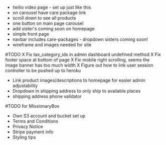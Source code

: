 - twilio video page - set up just like this
- on carousel have care package link
- scroll down to see all products
- one button on main page carousel
- add sister's coming soon on homepage
- simple front page
- navbar includes care-packages - dropdown sisters coming soon!
- wireframe and images needed for site

#TODO
X Fix tax_category_ids in admin dashboard undefined method
X Fix footer space at bottom of page
X Fix mobile right scrolling, seems the image banner has too much width
X Figure out how to link user session controller to be pushed up to heroku
- Link product images/descriptions to homepage for easier admin adjustability
- Dropdown in shipping address to only ship to available places
- shipping address phone validator

#TODO for MissionaryBox
- Own S3 account and bucket set up
- Terms and Conditions
- Privacy Notice
- Stripe payment info
- Styling tips